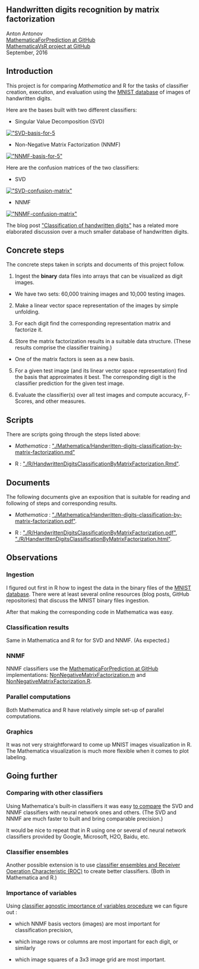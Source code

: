 
## Handwritten digits recognition by matrix factorization
Anton Antonov  
[MathematicaForPrediction at GitHub](https://github.com/antononcube/MathematicaForPrediction)  
[MathematicaVsR project at GitHub](https://github.com/antononcube/MathematicaVsR/tree/master/Projects)  
September, 2016


## Introduction

This project is for comparing *Mathematica* and R for the tasks of classifier creation, execution, and
evaluation using the [MNIST database](http://yann.lecun.com/exdb/mnist/) of images of
handwritten digits.

Here are the bases built with two different classifiers:

- Singular Value Decomposition (SVD)

[!["SVD-basis-for-5](http://i.imgur.com/nqyjjPjl.png)](http://i.imgur.com/nqyjjPj.png)

- Non-Negative Matrix Factorization (NNMF)

[!["NNMF-basis-for-5"](http://i.imgur.com/chAojFul.png)](http://i.imgur.com/chAojFu.png)

Here are the confusion matrices of the two classifiers:

- SVD

[!["SVD-confusion-matrix"](http://i.imgur.com/odFdCmXl.png)](http://i.imgur.com/odFdCmX.png)

- NNMF

[!["NNMF-confusion-matrix"](http://i.imgur.com/k42FmHCl.png)](http://i.imgur.com/k42FmHC.png)

The blog post
["Classification of handwritten digits"](https://mathematicaforprediction.wordpress.com/2013/08/26/classification-of-handwritten-digits/)
has a related more elaborated discussion over a much smaller database
of handwritten digits.

## Concrete steps

The concrete steps taken in scripts and documents of this project follow.

1. Ingest the **binary** data files into arrays that can be visualized
as digit images.

  - We have two sets: 60,000 training images and 10,000 testing images.

2. Make a linear vector space representation of the images by simple
unfolding.

3. For each digit find the corresponding representation matrix and
   factorize it.

4. Store the matrix factorization results in a suitable data
structure. (These results comprise the classifier training.)

  - One of the matrix factors is seen as a new basis. 

5. For a given test image (and its linear vector space representation)
   find the basis that approximates it best. The corresponding digit
   is the classifier prediction for the given test image.

6. Evaluate the classifier(s) over all test images and compute
accuracy, F-Scores, and other measures.


## Scripts

There are scripts going through the steps listed above:

- *Mathematica* : ["./Mathematica/Handwritten-digits-classification-by-matrix-factorization.md"](https://github.com/antononcube/MathematicaVsR/blob/master/Projects/HandwrittenDigitsClassificationByMatrixFactorization/Mathematica/Handwritten-digits-classification-by-matrix-factorization.md)

- R : ["./R/HandwrittenDigitsClassificationByMatrixFactorization.Rmd"](https://github.com/antononcube/MathematicaVsR/blob/master/Projects/HandwrittenDigitsClassificationByMatrixFactorization/R/HandwrittenDigitsClassificationByMatrixFactorization.Rmd).

## Documents

The following documents give an exposition that is suitable for
reading and following of steps and corresponding results.

- *Mathematica* : ["./Mathematica/Handwritten-digits-classification-by-matrix-factorization.pdf"](https://github.com/antononcube/MathematicaVsR/blob/master/Projects/HandwrittenDigitsClassificationByMatrixFactorization/Mathematica/Handwritten-digits-classification-by-matrix-factorization.pdf).

- R :
["./R/HandwrittenDigitsClassificationByMatrixFactorization.pdf"](https://github.com/antononcube/MathematicaVsR/blob/master/Projects/HandwrittenDigitsClassificationByMatrixFactorization/R/HandwrittenDigitsClassificationByMatrixFactorization.pdf),
["./R/HandwrittenDigitsClassificationByMatrixFactorization.html"](https://cdn.rawgit.com/antononcube/MathematicaVsR/master/Projects/HandwrittenDigitsClassificationByMatrixFactorization/R/HandwrittenDigitsClassificationByMatrixFactorization.html).
  
  
## Observations

### Ingestion

I figured out first in R how to ingest the data in the binary files of the
[MNIST database](http://yann.lecun.com/exdb/mnist/). There were at
least several online resources (blog posts, GitHub repositories) that
discuss the MNIST binary files ingestion.

After that making the corresponding code in Mathematica was easy.

### Classification results

Same in Mathematica and R for for SVD and NNMF. (As expected.)

### NNMF

NNMF classifiers use the [MathematicaForPrediction at GitHub](https://github.com/antononcube/MathematicaForPrediction/)
implementations:
[NonNegativeMatrixFactorization.m](https://github.com/antononcube/MathematicaForPrediction/blob/master/NonNegativeMatrixFactorization.m)
and [NonNegativeMatrixFactorization.R](https://github.com/antononcube/MathematicaForPrediction/blob/master/R/NonNegativeMatrixFactorization.R).
 
### Parallel computations

Both Mathematica and R have relatively simple set-up of parallel computations.

### Graphics

It was not very straightforward to come up MNIST images visualization
in R. The Mathematica visualization is much more flexible when it
comes to plot labeling.

## Going further

### Comparing with other classifiers

Using Mathematica's built-in classifiers it was easy [to compare](https://github.com/antononcube/MathematicaVsR/blob/master/Projects/HandwrittenDigitsClassificationByMatrixFactorization/Mathematica/Handwritten-digits-classification-by-matrix-factorization.md#comparison-with-the-built-in-classifiers) the
SVD and NNMF classifiers with neural network ones and others. (The SVD
and NNMF are much faster to built and bring comparable precision.)

It would be nice to repeat that in R using one or several of neural
network classifiers provided by Google, Microsoft, H2O, Baidu, etc.

### Classifier ensembles

Another possible extension is to use [classifier ensembles and Receiver Operation Characteristic
(ROC)](https://mathematicaforprediction.wordpress.com/2016/10/15/roc-for-classifier-ensembles-bootstrapping-damaging-and-interpolation/) to create better classifiers. (Both in Mathematica and R.)


### Importance of variables

Using
[classifier agnostic importance of variables procedure](https://mathematicaforprediction.wordpress.com/2016/01/11/importance-of-variables-investigation/)
we can figure out :

- which NNMF basis vectors (images) are most important for
classification precision,

- which image rows or columns are most important for each digit, or similarly

- which image squares of a 3x3 image grid are most important.




